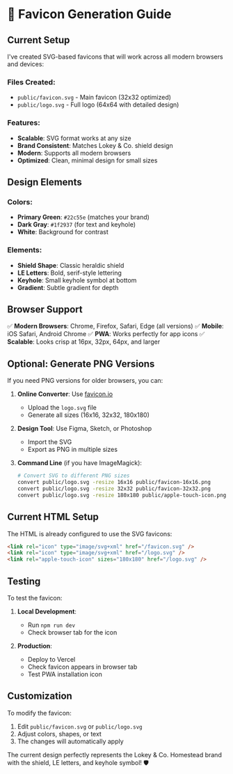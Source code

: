 # 🎨 Favicon Generation Guide

## Current Setup

I've created SVG-based favicons that will work across all modern browsers and devices:

### Files Created:
- `public/favicon.svg` - Main favicon (32x32 optimized)
- `public/logo.svg` - Full logo (64x64 with detailed design)

### Features:
- **Scalable**: SVG format works at any size
- **Brand Consistent**: Matches Lokey & Co. shield design
- **Modern**: Supports all modern browsers
- **Optimized**: Clean, minimal design for small sizes

## Design Elements

### Colors:
- **Primary Green**: `#22c55e` (matches your brand)
- **Dark Gray**: `#1f2937` (for text and keyhole)
- **White**: Background for contrast

### Elements:
- **Shield Shape**: Classic heraldic shield
- **LE Letters**: Bold, serif-style lettering
- **Keyhole**: Small keyhole symbol at bottom
- **Gradient**: Subtle gradient for depth

## Browser Support

✅ **Modern Browsers**: Chrome, Firefox, Safari, Edge (all versions)
✅ **Mobile**: iOS Safari, Android Chrome
✅ **PWA**: Works perfectly for app icons
✅ **Scalable**: Looks crisp at 16px, 32px, 64px, and larger

## Optional: Generate PNG Versions

If you need PNG versions for older browsers, you can:

1. **Online Converter**: Use [favicon.io](https://favicon.io/favicon-converter/)
   - Upload the `logo.svg` file
   - Generate all sizes (16x16, 32x32, 180x180)

2. **Design Tool**: Use Figma, Sketch, or Photoshop
   - Import the SVG
   - Export as PNG in multiple sizes

3. **Command Line** (if you have ImageMagick):
   ```bash
   # Convert SVG to different PNG sizes
   convert public/logo.svg -resize 16x16 public/favicon-16x16.png
   convert public/logo.svg -resize 32x32 public/favicon-32x32.png
   convert public/logo.svg -resize 180x180 public/apple-touch-icon.png
   ```

## Current HTML Setup

The HTML is already configured to use the SVG favicons:

```html
<link rel="icon" type="image/svg+xml" href="/favicon.svg" />
<link rel="icon" type="image/svg+xml" href="/logo.svg" />
<link rel="apple-touch-icon" sizes="180x180" href="/logo.svg" />
```

## Testing

To test the favicon:

1. **Local Development**: 
   - Run `npm run dev`
   - Check browser tab for the icon

2. **Production**: 
   - Deploy to Vercel
   - Check favicon appears in browser tab
   - Test PWA installation icon

## Customization

To modify the favicon:

1. Edit `public/favicon.svg` or `public/logo.svg`
2. Adjust colors, shapes, or text
3. The changes will automatically apply

The current design perfectly represents the Lokey & Co. Homestead brand with the shield, LE letters, and keyhole symbol! 🛡️